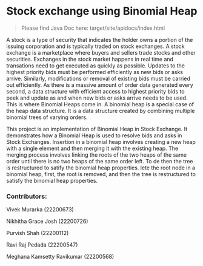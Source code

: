 <h1>Stock exchange using Binomial Heap</h1>

> Please find Java Doc here: target/site/apidocs/index.html

A stock is a type of security that indicates the holder owns a portion of the issuing corporation and is typically traded on stock exchanges. A stock exchange is a marketplace where buyers and sellers trade stocks and other securities. Exchanges in the stock market happens in real time and transations need to get executed as quickly as possible. Updates to the highest priority bids must be performed efficiently as new bids or asks arrive. Similarly, modifications or removal of existing bids must be carried out efficiently. As there is a massive amount of order data generated every second, a data structure with efficient access to highest priority bids to peek and update as and when new bids or asks arrive needs to be used. This is where Binomial Heaps come in. A binomial heap is a special case of the heap data structure. It is a data structure created by combining multiple binomial trees of varying orders. 

This project is an implementation of Binomial Heap in Stock Exchange. It demonstrates how a Binomial Heap is used to resolve bids and asks in Stock Exchanges. Insertion in a binomial heap involves creating a new heap with a single element and then merging it with the existing heap. The merging process involves linking the roots of the two heaps of the same order until there is no two heaps of the same order left. To de then the tree is restructured to satify the binomial heap properties. lete the root node in a binomial heap, first, the root is removed, and then the tree is restructured to satisfy the binomial heap properties. 


<h3>Contributors:</h3>

Vivek Murarka (22200673)

Nikhitha Grace Josh (22200726)

Purvish Shah (22200112)

Ravi Raj Pedada (22200547)

Meghana Kamsetty Ravikumar (22200568)
